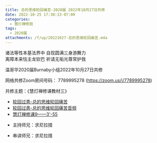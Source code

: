 ```yaml
---
title: 总的思维轮回痛苦-2020届 2022年10月27日共修
date: 2022-10-25 17:30:13-07:00
categories:
  - 慧灯禅修班
tags:
  - 2020届
attachments: /f/up/20221027-总的思维轮回痛苦.m4a
---
```

诸法等性本基法界中 自现圆满三身游舞力  
离障本来怙主龙钦巴 祈请无垢光尊常护我

温哥华2020届Burnaby小组2022年10月27日共修

网络共修Zoom房间号码： 7789995278 (<https://zoom.us/j/7789995278>)

共修主题：《慧灯禅修课教材三》

* [轮回过患-总的思维轮回痛苦](/f/up/10.27-总的思维轮回痛苦.docx)
* [轮回过患-总的思维轮回痛苦音频](http://huidengchanxiu.net/hdv/tmp/20221027-%e6%80%bb%e7%9a%84%e6%80%9d%e7%bb%b4%e8%bd%ae%e5%9b%9e%e7%97%9b%e8%8b%a6.m4a)
* [慧灯禅修课9——3'-55](https://www.youtube.com/watch?v=ctMXiO8zQPc)


- 主持师兄：求尼拉措

- 串讲师兄：求尼拉措
